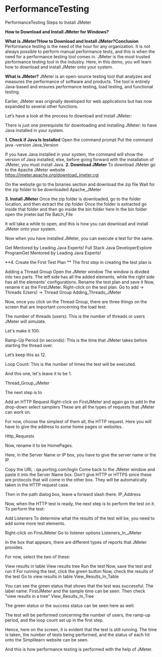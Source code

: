 # PerformanceTesting
PerformanceTesting
Steps to Install JMeter

**How to Download and Install JMeter for Windows?**

**What is JMeter?How to Download and Install JMeter?Conclusion**
Performance testing is the need of the hour for any organization.
It is not always possible to perform manual performance tests, and this is when the need for a performance testing tool comes in.
JMeter is the most trusted performance testing tool in the industry. Here, in this demo, you will learn how to download and install JMeter onto your system.

**What is JMeter?**
JMeter is an open-source testing tool that analyzes and measures the performance of software and products.
The tool is entirely Java-based and ensures performance testing, load testing, and functional testing. 

Earlier, JMeter was originally developed for web applications but has now expanded to several other functions. 

Let’s have a look at the process to download and install JMeter:

There is just one prerequisite for downloading and installing JMeter: to have Java installed in your system.

**1. Check if Java Is Installed**
Open the command prompt
Put the command java -version
Java_Version

If you have Java installed in your system, the command will show the version of Java installed, 
else, before going forward with the installation of JMeter, you must install Java.
**2. Download JMeter**
To download JMeter go to the Apache JMeter website
https://jmeter.apache.org/download_jmeter.cgi

On the website go to the binaries section and download the zip file
Wait for the zip folder to be downloaded
Apache_JMeter

**3. Install JMeter**
Once the zip folder is downloaded, go to the folder location, and then extract the zip folder
Once the folder is extracted go inside that folder and then go inside the bin folder here
In the bin folder open the jmeter.bat file
Batch_File

It will take a while to open, and this is how you can download and install JMeter onto your system. 

Now when you have installed JMeter, you can execute a test for the same.

Get Mentored by Leading Java Experts!
Full Stack Java DeveloperExplore ProgramGet Mentored by Leading Java Experts!

**4. Create the First Test Plan **
The first step in creating the test plan is 

Adding a Thread Group
Open the JMeter window
The window is divided into two parts. The left side has all the added elements, while the right side has all the elements' configurations.
Rename the test plan and save it
Now, rename it as the FirstJMeter.
Right-click on the test plan.
Go to add -> Threads (Users) -> Thread Group
Adding_Threads_JMeter

Now, once you click on the Thread Group, there are three things on the screen that are important concerning the load test:

The number of threads (users):
This is the number of threads or users JMeter will simulate.

Let's make it 100.

Ramp-Up Period (in seconds):
This is the time that JMeter takes before starting the thread over.

Let’s keep this as 12.

Loop Count:
This is the number of times the test will be executed.

And this one, let's leave it to be 1.

Thread_Group_JMeter

The next step is to 

Add an HTTP Request
Right-click on FirstJMeter and again go to add
In the drop-down select samplers
These are all the types of requests that JMeter can work on.

For now, choose the simplest of them all, the HTTP request. 
Here you will have to give the address to some home pages or websites.

Http_Requests

Now, rename it to be HomePages.

Here, in the Server Name or IP box, you have to give the server name or the IP.

Copy the URL : qa.porting.com/login
Come back to the JMeter window and paste it into the Server Name box. 
Don't give HTTP or HTTPS since these are protocols that will come in the other box. They will be automatically taken in the HTTP request case.

Then in the path dialog box, leave a forward slash there.
IP_Address

Now, when the HTTP test is ready, the next step is to perform the test on it. To perform the test:

Add Listeners 
To determine what the results of the test will be, you need to add some more test elements.

Right-click on FirstJMeter
Go to listener options
Listeners_In_JMeter

In the box that appears, there are different types of reports that JMeter provides.

For now, select the two of these: 

View results in table
View results tree
Run the test
Now, save the test and run it
For running the test, click the green button
Now, check the results of the test
Go to view results in table
View_Results_In_Table

You can see the green status that shows that the test was successful. The label name: FirstJMeter and the sample time can be seen. 
Then check “view results in a tree”
View_Results_In_Tree

The green status or the success status can be seen here as well. 

The test will be performed concerning the number of users, the ramp-up period, and the loop count set up in the first step. 

Hence, here on the screen, it is evident that the test is still running. The time is taken, the number of tests being performed, and the status of each hit onto the Simplilearn website can be seen.

And this is how performance testing is performed with the help of JMeter.
